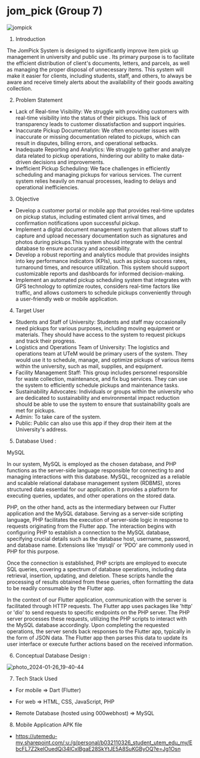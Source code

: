 # jom_pick (Group 7)

![jompick](https://github.com/zahir248/jom_pick/assets/90888537/cc27644b-758a-43af-9f34-7760f2ffe7dd)

1. Introduction

The JomPick System is designed to significantly improve item pick up management in university and public use . Its primary purpose is to facilitate the efficient distribution of client's documents, letters, and parcels, as well as managing the proper disposal of unnecessary items. This system will make it easier for clients, including students, staff, and others, to always be aware and receive timely alerts about the availability of their goods awaiting collection.

2. Problem Statement

- Lack of Real-time Visibility: We struggle with providing customers with real-time visibility into the status of their pickups. This lack of transparency leads to customer dissatisfaction and support inquiries.
- Inaccurate Pickup Documentation: We often encounter issues with inaccurate or missing documentation related to pickups, which can result in disputes, billing errors, and operational setbacks.
- Inadequate Reporting and Analytics: We struggle to gather and analyze data related to pickup operations, hindering our ability to make data-driven decisions and improvements.
- Inefficient Pickup Scheduling: We face challenges in efficiently scheduling and managing pickups for various services. The current system relies heavily on manual processes, leading to delays and operational 
  inefficiencies.

3. Objective

- Develop a customer portal or mobile app that provides real-time updates on pickup status, including estimated client arrival times, and confirmation notifications upon successful pickup.
- Implement a digital document management system that allows staff to capture and upload necessary documentation such as signatures and photos during pickups.This system should integrate with the central database 
  to ensure accuracy and accessibility.
- Develop a robust reporting and analytics module that provides insights into key performance indicators (KPIs), such as pickup success rates, turnaround times, and resource utilization. This system should 
  support customizable reports and dashboards for informed decision-making.
- Implement an automated pickup scheduling system that integrates with GPS technology to optimize routes, considers real-time factors like traffic, and allows customers to schedule pickups conveniently through a 
  user-friendly web or mobile application.

4. Target User

- Students and Staff of University: Students and staff may occasionally need pickups for various purposes, including moving equipment or materials. They should have access to the system to request pickups and 
  track their progress.
- Logistics and Operations Team of University: The logistics and operations team at UTeM would be primary users of the system. They would use it to schedule, manage, and optimize pickups of various items within 
  the university, such as mail, supplies, and equipment.
- Facility Management Staff: This group includes personnel responsible for waste collection, maintenance, and fix bug services. They can use the system to efficiently schedule pickups and maintenance tasks.
- Sustainability Advocates: Individuals or groups within the university who are dedicated to sustainability and environmental impact reduction should be able to use the system to ensure that sustainability goals 
  are met for pickups.
- Admin: To take care of the system.
- Public: Public can also use this app if they drop their item at the University's address.


5. Database Used :

MySQL

In our  system, MySQL is employed as the chosen database, and PHP functions as the server-side language responsible for connecting to and managing interactions with this database. MySQL, recognized as a reliable and scalable relational database management system (RDBMS), stores structured data essential for our application. It provides a platform for executing queries, updates, and other operations on the stored data.

PHP, on the other hand, acts as the intermediary between our Flutter application and the MySQL database. Serving as a server-side scripting language, PHP facilitates the execution of server-side logic in response to requests originating from the Flutter app. The interaction begins with configuring PHP to establish a connection to the MySQL database, specifying crucial details such as the database host, username, password, and database name. Extensions like 'mysqli' or 'PDO' are commonly used in PHP for this purpose.

Once the connection is established, PHP scripts are employed to execute SQL queries, covering a spectrum of database operations, including data retrieval, insertion, updating, and deletion. These scripts handle the processing of results obtained from these queries, often formatting the data to be readily consumable by the Flutter app.

In the context of our Flutter application, communication with the server is facilitated through HTTP requests. The Flutter app uses packages like 'http' or 'dio' to send requests to specific endpoints on the PHP server. The PHP server processes these requests, utilizing the PHP scripts to interact with the MySQL database accordingly. Upon completing the requested operations, the server sends back responses to the Flutter app, typically in the form of JSON data. The Flutter app then parses this data to update its user interface or execute further actions based on the received information.


6. Conceptual Database Design : 

![photo_2024-01-26_19-40-44](https://github.com/zahir248/jom_pick/assets/129832790/5b8c8b00-8325-41b3-8477-51e20bb93ba9)


7. Tech Stack Used

- For mobile => Dart (Flutter)

- For web => HTML, CSS, JavaScript, PHP

- Remote Database (hosted using 000webhost) => MySQL

8. Mobile Application APK file
- https://utemedu-my.sharepoint.com/:u:/g/personal/b032110326_student_utem_edu_my/EbcFL7Z2kelOuedQi34ICxIBgaE28SkYtJE5A8SuKGByOQ?e=Jg1Osn
  


